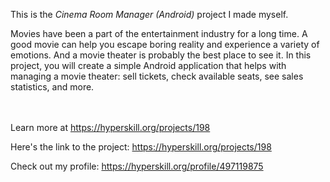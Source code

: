 This is the *Cinema Room Manager (Android)* project I made myself.


<p>Movies have been a part of the entertainment industry for a long time. A good movie can help you escape boring reality and experience a variety of emotions. And a movie theater is probably the best place to see it. In this project, you will create a simple Android application that helps with managing a movie theater: sell tickets, check available seats, see sales statistics, and more.</p><br/><br/>Learn more at <a href="https://hyperskill.org/projects/198?utm_source=ide&utm_medium=ide&utm_campaign=ide&utm_content=project-card">https://hyperskill.org/projects/198</a>

Here's the link to the project: https://hyperskill.org/projects/198

Check out my profile: https://hyperskill.org/profile/497119875